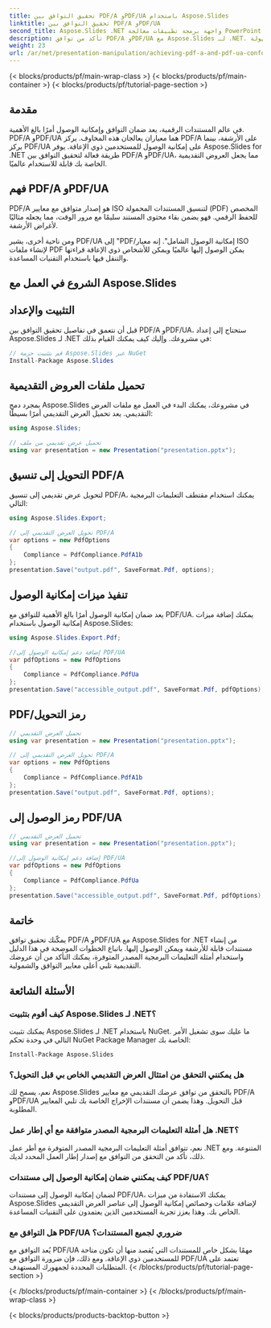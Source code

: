 ```yaml
---
title: تحقيق التوافق بين PDF/A وPDF/UA باستخدام Aspose.Slides
linktitle: تحقيق التوافق بين PDF/A وPDF/UA
second_title: Aspose.Slides .NET واجهة برمجة تطبيقات معالجة PowerPoint
description: تأكد من توافق PDF/A وPDF/UA مع Aspose.Slides لـ .NET. قم بإنشاء عروض تقديمية يمكن الوصول إليها وحفظها بسهولة.
weight: 23
url: /ar/net/presentation-manipulation/achieving-pdf-a-and-pdf-ua-conformance-with-aspose-slides/
---
```


{< blocks/products/pf/main-wrap-class >}
{< blocks/products/pf/main-container >}
{< blocks/products/pf/tutorial-page-section >}


## مقدمة

في عالم المستندات الرقمية، يعد ضمان التوافق وإمكانية الوصول أمرًا بالغ الأهمية. PDF/A وPDF/UA هما معياران يعالجان هذه المخاوف. يركز PDF/A على الأرشفة، بينما يركز PDF/UA على إمكانية الوصول للمستخدمين ذوي الإعاقة. يوفر Aspose.Slides for .NET طريقة فعالة لتحقيق التوافق بين PDF/A وPDF/UA، مما يجعل العروض التقديمية الخاصة بك قابلة للاستخدام عالميًا.

## فهم PDF/A وPDF/UA

PDF/A هو إصدار متوافق مع معايير ISO لتنسيق المستندات المحمولة (PDF) المخصص للحفظ الرقمي. فهو يضمن بقاء محتوى المستند سليمًا مع مرور الوقت، مما يجعله مثاليًا لأغراض الأرشفة.

ومن ناحية أخرى، يشير PDF/UA إلى "PDF/إمكانية الوصول الشامل". إنه معيار ISO لإنشاء ملفات PDF يمكن الوصول إليها عالميًا ويمكن للأشخاص ذوي الإعاقة قراءتها والتنقل فيها باستخدام التقنيات المساعدة.

## الشروع في العمل مع Aspose.Slides

## التثبيت والإعداد

قبل أن نتعمق في تفاصيل تحقيق التوافق بين PDF/A وPDF/UA، ستحتاج إلى إعداد Aspose.Slides لـ .NET في مشروعك. وإليك كيف يمكنك القيام بذلك:

```csharp
// قم بتثبيت حزمة Aspose.Slides عبر NuGet
Install-Package Aspose.Slides
```

## تحميل ملفات العروض التقديمية

بمجرد دمج Aspose.Slides في مشروعك، يمكنك البدء في العمل مع ملفات العرض التقديمي. يعد تحميل العرض التقديمي أمرًا بسيطًا:

```csharp
using Aspose.Slides;

// تحميل عرض تقديمي من ملف
using var presentation = new Presentation("presentation.pptx");
```

## التحويل إلى تنسيق PDF/A

لتحويل عرض تقديمي إلى تنسيق PDF/A، يمكنك استخدام مقتطف التعليمات البرمجية التالي:

```csharp
using Aspose.Slides.Export;

// تحويل العرض التقديمي إلى PDF/A
var options = new PdfOptions
{
    Compliance = PdfCompliance.PdfA1b
};
presentation.Save("output.pdf", SaveFormat.Pdf, options);
```

## تنفيذ ميزات إمكانية الوصول

يعد ضمان إمكانية الوصول أمرًا بالغ الأهمية للتوافق مع PDF/UA. يمكنك إضافة ميزات إمكانية الوصول باستخدام Aspose.Slides:

```csharp
using Aspose.Slides.Export.Pdf;

//إضافة دعم إمكانية الوصول إلى PDF/UA
var pdfOptions = new PdfOptions
{
    Compliance = PdfCompliance.PdfUa
};
presentation.Save("accessible_output.pdf", SaveFormat.Pdf, pdfOptions);
```

## PDF/رمز التحويل

```csharp
// تحميل العرض التقديمي
using var presentation = new Presentation("presentation.pptx");

// تحويل العرض التقديمي إلى PDF/A
var options = new PdfOptions
{
    Compliance = PdfCompliance.PdfA1b
};
presentation.Save("output.pdf", SaveFormat.Pdf, options);
```

## رمز الوصول إلى PDF/UA

```csharp
// تحميل العرض التقديمي
using var presentation = new Presentation("presentation.pptx");

//إضافة دعم إمكانية الوصول إلى PDF/UA
var pdfOptions = new PdfOptions
{
    Compliance = PdfCompliance.PdfUa
};
presentation.Save("accessible_output.pdf", SaveFormat.Pdf, pdfOptions);
```

## خاتمة

يمكّنك تحقيق توافق PDF/A وPDF/UA مع Aspose.Slides for .NET من إنشاء مستندات قابلة للأرشفة ويمكن الوصول إليها. باتباع الخطوات الموضحة في هذا الدليل واستخدام أمثلة التعليمات البرمجية المصدر المتوفرة، يمكنك التأكد من أن عروضك التقديمية تلبي أعلى معايير التوافق والشمولية.

## الأسئلة الشائعة

### كيف أقوم بتثبيت Aspose.Slides لـ .NET؟

يمكنك تثبيت Aspose.Slides لـ .NET باستخدام NuGet. ما عليك سوى تشغيل الأمر التالي في وحدة تحكم NuGet Package Manager الخاصة بك:

```
Install-Package Aspose.Slides
```

### هل يمكنني التحقق من امتثال العرض التقديمي الخاص بي قبل التحويل؟

نعم، يسمح لك Aspose.Slides بالتحقق من توافق عرضك التقديمي مع معايير PDF/A وPDF/UA قبل التحويل. وهذا يضمن أن مستندات الإخراج الخاصة بك تلبي المعايير المطلوبة.

### هل أمثلة التعليمات البرمجية المصدر متوافقة مع أي إطار عمل .NET؟

نعم، تتوافق أمثلة التعليمات البرمجية المصدر المتوفرة مع أطر عمل .NET المتنوعة. ومع ذلك، تأكد من التحقق من التوافق مع إصدار إطار العمل المحدد لديك.

### كيف يمكنني ضمان إمكانية الوصول إلى مستندات PDF/UA؟

لضمان إمكانية الوصول إلى مستندات PDF/UA، يمكنك الاستفادة من ميزات Aspose.Slides لإضافة علامات وخصائص إمكانية الوصول إلى عناصر العرض التقديمي الخاص بك. وهذا يعزز تجربة المستخدمين الذين يعتمدون على التقنيات المساعدة.

### هل التوافق مع PDF/UA ضروري لجميع المستندات؟

يُعد التوافق مع PDF/UA مهمًا بشكل خاص للمستندات التي يُقصد منها أن تكون متاحة للمستخدمين ذوي الإعاقة. ومع ذلك، فإن ضرورة التوافق مع PDF/UA تعتمد على المتطلبات المحددة لجمهورك المستهدف.
{< /blocks/products/pf/tutorial-page-section >}

{< /blocks/products/pf/main-container >}
{< /blocks/products/pf/main-wrap-class >}

{< blocks/products/products-backtop-button >}
